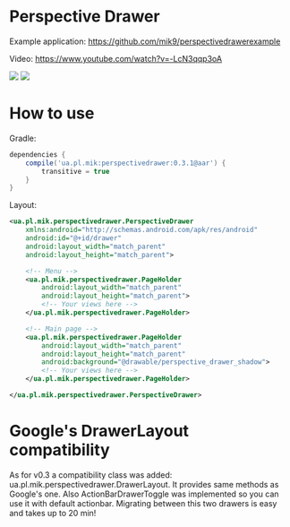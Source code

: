 Perspective Drawer
=================
Example application: https://github.com/mik9/perspectivedrawerexample

Video: https://www.youtube.com/watch?v=-LcN3qqp3oA

<a href="http://i.imgur.com/GjBzqED.png"><img src="http://i.imgur.com/GjBzqEDl.png"></a>
<a href="http://i.imgur.com/b4yeCZY.png"><img src="http://i.imgur.com/b4yeCZYl.png"></a>

How to use
=================
Gradle:
```groovy
dependencies {
    compile('ua.pl.mik:perspectivedrawer:0.3.1@aar') {
        transitive = true
    }
}
```

Layout:
```xml
<ua.pl.mik.perspectivedrawer.PerspectiveDrawer
    xmlns:android="http://schemas.android.com/apk/res/android"
    android:id="@+id/drawer"
    android:layout_width="match_parent"
    android:layout_height="match_parent">

    <!-- Menu -->
    <ua.pl.mik.perspectivedrawer.PageHolder
        android:layout_width="match_parent"
        android:layout_height="match_parent">
        <!-- Your views here -->
    </ua.pl.mik.perspectivedrawer.PageHolder>

    <!-- Main page -->
    <ua.pl.mik.perspectivedrawer.PageHolder
        android:layout_width="match_parent"
        android:layout_height="match_parent"
        android:background="@drawable/perspective_drawer_shadow">
        <!-- Your views here -->
    </ua.pl.mik.perspectivedrawer.PageHolder>

</ua.pl.mik.perspectivedrawer.PerspectiveDrawer>
```

Google's DrawerLayout compatibility
=================
As for v0.3 a compatibility class was added: ua.pl.mik.perspectivedrawer.DrawerLayout. It provides same methods as Google's one. Also ActionBarDrawerToggle was implemented so you can use it with default actionbar.
Migrating between this two drawers is easy and takes up to 20 min!
